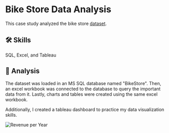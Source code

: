 # Bike Store Data Analysis

This case study analyzed the bike store [dataset]().



## 🛠 Skills
SQL, Excel, and Tableau


## 🔎 Analysis

The dataset was loaded in an MS SQL database named "BikeStore". Then, an excel workbook was connected to the database 
to query the important data from it. Lastly, charts and tables were created using the same excel workbook.

Additionally, I created a tableau dashboard to practice my data visualization skills.

![Revenue per Year](https://github.com/shiru76/bike-store-data-analysis/tree/main/images/revenueperyear.png)

